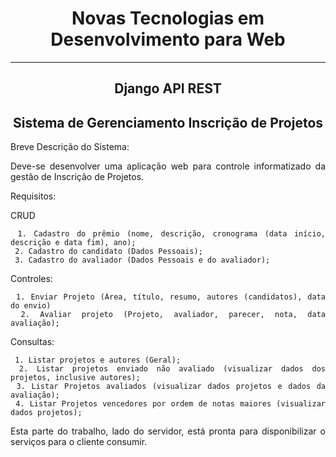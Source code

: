 # <h1 align="center"> Novas Tecnologias em Desenvolvimento para Web </h1>
<hr/>

## <h2 align="center"> Django API REST </h2>

<div align="justify">
  
 ## <h2 align="center">Sistema de Gerenciamento Inscrição de Projetos</h2>
 
 <p>Breve Descrição do Sistema: </p>
 
 <p>Deve-se desenvolver uma aplicação web para controle informatizado da gestão de Inscrição de Projetos.</p>
 
 <p>Requisitos: </p>
 
   <p>CRUD</p>
 
     1. Cadastro do prêmio (nome, descrição, cronograma (data início, descrição e data fim), ano);
     2. Cadastro do candidato (Dados Pessoais);
     3. Cadastro do avaliador (Dados Pessoais e do avaliador);
   
   <p>Controles: </p>
   
     1. Enviar Projeto (Área, título, resumo, autores (candidatos), data do envio)
     2. Avaliar projeto (Projeto, avaliador, parecer, nota, data avaliação);
     
   <p>Consultas: </p>
   
     1. Listar projetos e autores (Geral);
     2. Listar projetos enviado não avaliado (visualizar dados dos projetos, inclusive autores);
     3. Listar Projetos avaliados (visualizar dados projetos e dados da avaliação);
     4. Listar Projetos vencedores por ordem de notas maiores (visualizar dados projetos);
   

<p> Esta parte do trabalho, lado do servidor, está pronta para disponibilizar o serviços para o cliente consumir.</p>

   


   
</div>
